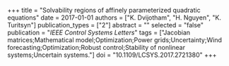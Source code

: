 +++
title = "Solvability regions of affinely parameterized quadratic equations"
date = 2017-01-01
authors = ["K. Dvijotham", "H. Nguyen", "K. Turitsyn"]
publication_types = ["2"]
abstract = ""
selected = "false"
publication = "*IEEE Control Systems Letters*"
tags = ["Jacobian matrices;Mathematical model;Optimization;Power grids;Uncertainty;Wind forecasting;Optimization;Robust control;Stability of nonlinear systems;Uncertain systems."]
doi = "10.1109/LCSYS.2017.2721380"
+++

